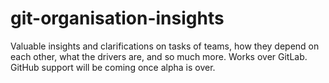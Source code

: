 # git-organisation-insights
Valuable insights and clarifications on tasks of teams, how they depend on each other, what the drivers are, and so much more. Works over GitLab. GitHub support will be coming once alpha is over.
